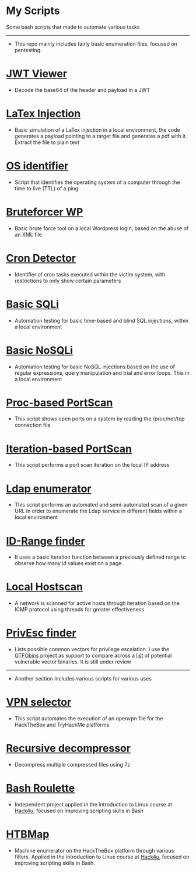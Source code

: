 # My Scripts
Some bash scripts that made to automate various tasks

***

- This repo mainly includes fairly basic enumeration files, focused on pentesting.

# **[JWT Viewer](https://github.com/JoseVazquez101/My-scr1pt5/blob/main/JWT-viewer.sh)**
- Decode the base64 of the header and payload in a JWT

# **[LaTex Injection](https://github.com/JoseVazquez101/My-scr1pt5/blob/main/LaTexInjection.sh)**
- Basic simulation of a LaTex injection in a local environment, the code generates a payload pointing to a target file and generates a pdf with it. Extract the file to plain text

# **[OS identifier](https://github.com/JoseVazquez101/My-scr1pt5/blob/main/OS_identifier.py)**
- Script that identifies the operating system of a computer through the time to live (TTL) of a ping

# **[Bruteforcer WP](https://github.com/JoseVazquez101/My-scr1pt5/blob/main/README.md)**
- Basic brute force tool on a local Wordpress login, based on the abuse of an XML file

# **[Cron Detector](https://github.com/JoseVazquez101/My-scr1pt5/blob/main/procron.sh)**
- Identifier of cron tasks executed within the victim system, with restrictions to only show certain parameters

# **[Basic SQLi](https://github.com/JoseVazquez101/My-scr1pt5/blob/main/sqli.py)**
- Automation testing for basic time-based and blind SQL injections, within a local environment

# **[Basic NoSQLi](https://github.com/JoseVazquez101/My-scr1pt5/blob/main/nosqli.py)**
- Automation testing for basic NoSQL injections based on the use of regular expressions, query manipulation and trial and error loops. This in a local environment

# **[Proc-based PortScan](https://github.com/JoseVazquez101/My-scr1pt5/blob/main/myports_proc.sh)**
- This script shows open ports on a system by reading the /proc/net/tcp connection file

# **[Iteration-based PortScan](https://github.com/JoseVazquez101/My-scr1pt5/blob/main/myports_iteration.sh)**
- This script performs a port scan iteration on the local IP address

# **[Ldap enumerator](https://github.com/JoseVazquez101/My-scr1pt5/blob/main/ldapi.py)**
- This script performs an automated and semi-automated scan of a given URL in order to enumerate the Ldap service in different fields within a local environment

# **[ID-Range finder](https://github.com/JoseVazquez101/My-scr1pt5/blob/main/id_webrange.sh)**
- It uses a basic iteration function between a previously defined range to observe how many id values ​​exist on a page.

# **[Local Hostscan](https://github.com/JoseVazquez101/My-scr1pt5/blob/main/hostscan.sh)**
- A network is scanned for active hosts through iteration based on the ICMP protocol using threads for greater effectiveness

# **[PrivEsc finder](https://github.com/JoseVazquez101/My-scr1pt5/blob/main/PrivEsc_scanner(hav3st3r).sh)**
- Lists possible common vectors for privilege escalation. I use the [GTFObins](https://gtfobins.github.io/) project as support to compare across a [list](https://github.com/JoseVazquez101/My-scr1pt5/blob/main/binary_list.txt) of potential vulnerable vector binaries. It is still under review


***
- Another section includes various scripts for various uses

# **[VPN selector](https://github.com/JoseVazquez101/My-scr1pt5/blob/main/vpn_selector.sh)**
- This script automates the execution of an openvpn file for the HackTheBox and TryHackMe platforms

# **[Recursive decompressor](https://github.com/JoseVazquez101/My-scr1pt5/blob/main/recursive_decompressor.sh)**
- Decompress multiple compressed files using 7z

# **[Bash Roulette](https://github.com/JoseVazquez101/My-scr1pt5/blob/main/roulette.sh)**
- Independent project applied in the introduction to Linux course at [Hack4u](https://hack4u.io/), focused on improving scripting skills in Bash

# **[HTBMap](https://github.com/JoseVazquez101/My-scr1pt5/blob/main/htbmap.sh)**
- Machine enumerator on the HackTheBox platform through various filters. Applied in the introduction to Linux course at [Hack4u](https://hack4u.io/), focused on improving scripting skills in Bash.
